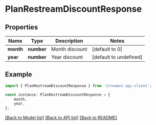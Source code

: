 # PlanRestreamDiscountResponse


## Properties

Name | Type | Description | Notes
------------ | ------------- | ------------- | -------------
**month** | **number** | Month discount | [default to 0]
**year** | **number** | Year discount | [default to undefined]

## Example

```typescript
import { PlanRestreamDiscountResponse } from 'streamvi-api-client';

const instance: PlanRestreamDiscountResponse = {
    month,
    year,
};
```

[[Back to Model list]](../README.md#documentation-for-models) [[Back to API list]](../README.md#documentation-for-api-endpoints) [[Back to README]](../README.md)
